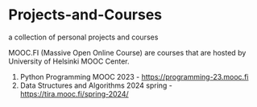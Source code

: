 # Projects-and-Courses
a collection of personal projects and courses

MOOC.FI (Massive Open Online Course)
  are courses that are hosted by University of Helsinki MOOC Center.
  
  1. Python Programming MOOC 2023 - https://programming-23.mooc.fi
  2. Data Structures and Algorithms 2024 spring - https://tira.mooc.fi/spring-2024/


